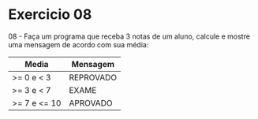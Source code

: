 # Exercicio 08

08 - Faça um programa que receba 3 notas de um aluno, calcule e mostre uma mensagem de acordo com sua média:

| Media | Mensagem | 
| ------------------- | --- |
| >= 0 e < 3 | REPROVADO |
| >= 3 e < 7 | EXAME | 
| >= 7 e <= 10 | APROVADO | 
